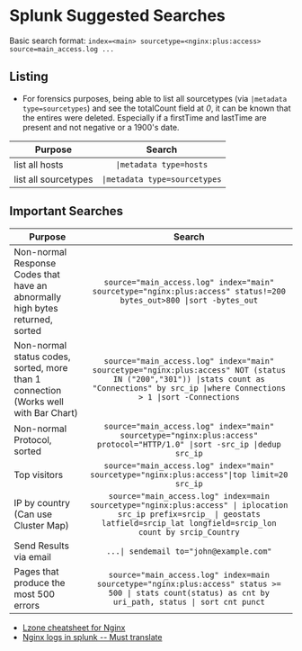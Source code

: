 # Splunk Suggested Searches

Basic search format: `index=<main> sourcetype=<nginx:plus:access> source=main_access.log ...`

## Listing

- For forensics purposes, being able to list all sourcetypes (via `|metadata type=sourcetypes`) and see the totalCount field at *0*, it can be known that the entires were deleted. Especially if a firstTime and lastTime are present and not negative or a 1900's date.

| Purpose              |             Search            |
|----------------------|:-----------------------------:|
| list all hosts       |    `\|metadata type=hosts`    |
| list all sourcetypes | `\|metadata type=sourcetypes` |

## Important Searches

| Purpose                                                      |                            Search                            |
| ------------------------------------------------------------ | :----------------------------------------------------------: |
| Non-normal Response Codes that have an abnormally high bytes returned, sorted | `source="main_access.log" index="main" sourcetype="nginx:plus:access" status!=200 bytes_out>800 \|sort -bytes_out` |
| Non-normal status codes, sorted, more than 1 connection (Works well with Bar Chart) | `source="main_access.log" index="main" sourcetype="nginx:plus:access" NOT (status IN ("200","301")) \|stats count as "Connections" by src_ip \|where Connections > 1 \|sort -Connections` |
| Non-normal Protocol, sorted                                  | `source="main_access.log" index="main" sourcetype="nginx:plus:access" protocol="HTTP/1.0" \|sort -src_ip \|dedup src_ip` |
| Top visitors                                                 | `source="main_access.log" index="main" sourcetype="nginx:plus:access"\|top limit=20 src_ip` |
| IP by country (Can use Cluster Map)                          | `source="main_access.log" index=main sourcetype="nginx:plus:access" \| iplocation src_ip prefix=srcip_ \| geostats latfield=srcip_lat longfield=srcip_lon count by srcip_Country` |
| Send Results via email                                       | `...\| sendemail to="john@example.com"`|
| Pages that produce the most 500 errors                       | `source="main_access.log" index=main sourcetype="nginx:plus:access" status >= 500 \| stats count(status) as cnt by uri_path, status \| sort cnt punct`|

- [Lzone cheatsheet for Nginx](https://lzone.de/cheat-sheet/Splunk)
- [Nginx logs in splunk -- Must translate](https://geekeries.org/2018/04/integrer-des-logs-nginx-dans-splunk/)